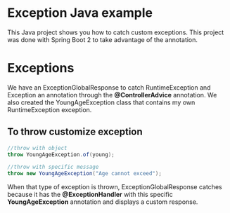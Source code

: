 # Exception Java example

This Java project shows you how to catch custom exceptions. This project was done with Spring Boot 2 to take advantage of the annotation. 

# Exceptions

We have an ExceptionGlobalResponse to catch RuntimeException and Exception an annotation through the **@ControllerAdvice** annotation. We also created the YoungAgeException class that contains my own RuntimeException exception. 

## To throw customize exception

```java
//throw with object
throw YoungAgeException.of(young);
```
```java
//throw with specific message
throw new YoungAgeException("Age cannot exceed");
```
When that type of exception is thrown, ExceptionGlobalResponse catches because it has the **@ExceptionHandler** with this specific **YoungAgeException** annotation and displays a custom response.